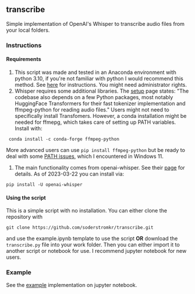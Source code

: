 ## transcribe
Simple implementation of OpenAI's Whisper to transcribe audio files from your local folders. 

### Instructions 
#### Requirements
1. This script was made and tested in an Anaconda environment with python 3.10, if you're not familiar with python I would recommend this method. 
See [here](https://docs.anaconda.com/anaconda/install/index.html) for instructions. You might need administrator rights. 
2. Whisper requires some additional libraries. The [setup](https://github.com/openai/whisper#setup) page states: "The codebase also depends on a few Python packages, most notably HuggingFace Transformers for their fast tokenizer implementation and ffmpeg-python for reading audio files."
Users might not need to specifically install Transfomers. However, a conda installation might be needed for ffmepg, which takes care of setting up PATH variables. Install with:
```
 conda install -c conda-forge ffmpeg-python
 ```
More advanced users can use ```pip install ffmpeg-python``` but be ready to deal with some [PATH issues](https://stackoverflow.com/questions/65836756/python-ffmpeg-wont-accept-path-why), which I encountered in Windows 11.
 1. The main functionality comes from openai-whisper. See their [page](https://github.com/openai/whisper) for details. As of 2023-03-22 you can install via:
```
pip install -U openai-whisper
```
#### Using the script
This is a simple script with no installation. You can either clone the repository with
```
git clone https://github.com/soderstromkr/transcribe.git
```
and use the example.ipynb template to use the script **OR** download the ```transcribe.py``` file into your work folder. Then you can either import it to another script or notebook for use. I recommend jupyter notebook for new users.

### Example
See the [example](example.ipynb) implementation on jupyter notebook.


